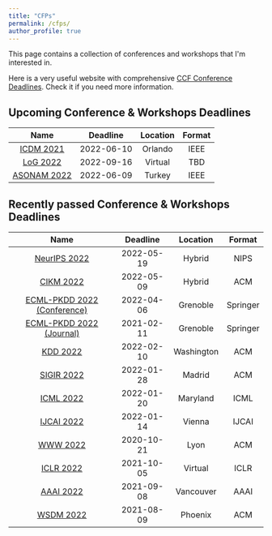 ```yaml
---
title: "CFPs"
permalink: /cfps/
author_profile: true
---
```


This page contains a collection of conferences and workshops that I'm interested in. 

Here is a very useful website with comprehensive [CCF Conference Deadlines](https://ccfddl.github.io/). Check it if you need more information.

## Upcoming Conference & Workshops Deadlines

|                        Name                         |  Deadline  | Location | Format  |
|:---------------------------------------------------:|:----------:|:--------:|:-------:|
| [ICDM 2021](https://icdm22.cse.usf.edu/index.html)  | 2022-06-10 | Orlando  |  IEEE   |
|    [LoG 2022](https://logconference.github.io/)     | 2022-09-16 | Virtual  |   TBD   |
| [ASONAM 2022](https://asonam.cpsc.ucalgary.ca/2022) | 2022-06-09 |  Turkey  |  IEEE   |


## Recently passed Conference & Workshops Deadlines

|                           Name                            |  Deadline  |  Location  |  Format  |
|:---------------------------------------------------------:|:----------:|:----------:|:--------:|
|     [NeurIPS 2022](https://nips.cc/Conferences/2022/)     | 2022-05-19 |   Hybrid   |   NIPS   |
|          [CIKM 2022](https://www.cikm2022.org/)           | 2022-05-09 |   Hybrid   |   ACM    |
| [ECML-PKDD 2022 (Conference)](https://2022.ecmlpkdd.org/) | 2022-04-06 |  Grenoble  | Springer |
|  [ECML-PKDD 2022 (Journal)](https://2022.ecmlpkdd.org/)   | 2021-02-11 |  Grenoble  | Springer |
|            [KDD 2022](https://kdd.org/kdd2022)            | 2022-02-10 | Washington |   ACM    |
|        [SIGIR 2022](https://sigir.org/sigir2022/)         | 2022-01-28 |   Madrid   |   ACM    |
|       [ICML 2022](https://icml.cc/Conferences/2022)       | 2022-01-20 |  Maryland  |   ICML   |
|            [IJCAI 2022](https://ijcai-22.org/)            | 2022-01-14 |   Vienna   |  IJCAI   |
|        [WWW 2022](https://www2022.thewebconf.org/)        | 2020-10-21 |    Lyon    |   ACM    |
|       [ICLR 2022](https://iclr.cc/Conferences/2022)       | 2021-10-05 |  Virtual   |   ICLR   |
|    [AAAI 2022](https://aaai.org/Conferences/AAAI-22/)     | 2021-09-08 | Vancouver  |   AAAI   |
|     [WSDM 2022](http://www.wsdm-conference.org/2022/)     | 2021-08-09 |  Phoenix   |   ACM    |

